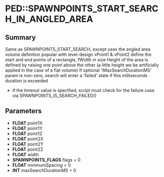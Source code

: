 # PED::SPAWNPOINTS_START_SEARCH_IN_ANGLED_AREA

## Summary
Same as SPAWNPOINTS_START_SEARCH, except uses the angled area volume definition popular with level-design
vPoint1 & vPoint2 define the start and end points of a rectangle, fWidth in size
Height of the area is defined by raising one point above the other (a little height we be artificially applied in the case of a flat volume)
If optional 'iMaxSearchDurationMS' param is non-zero, search will enter a 'failed' state if this milliseconds duration is exceeded
- if the timeout value is specified, script must check for the failure case via SPAWNPOINTS_IS_SEARCH_FAILED()

## Parameters
* **FLOAT** point1X
* **FLOAT** point1Y
* **FLOAT** point1Z
* **FLOAT** point2X
* **FLOAT** point2Y
* **FLOAT** point2Z
* **FLOAT** width
* **SPAWNPOINTS_FLAGS** flags = 0
* **FLOAT** minimumSpacing = 0
* **INT** maxSearchDurationMS = 0